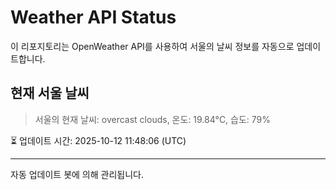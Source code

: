
# Weather API Status

이 리포지토리는 OpenWeather API를 사용하여 서울의 날씨 정보를 자동으로 업데이트합니다.

## 현재 서울 날씨
> 서울의 현재 날씨: overcast clouds, 온도: 19.84°C, 습도: 79%

⏳ 업데이트 시간: 2025-10-12 11:48:06 (UTC)

---
자동 업데이트 봇에 의해 관리됩니다.
